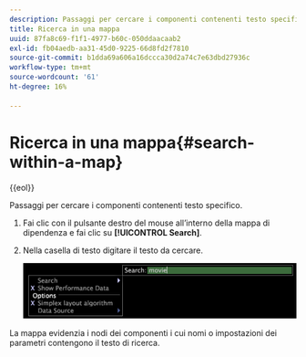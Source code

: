 ```yaml
---
description: Passaggi per cercare i componenti contenenti testo specifico.
title: Ricerca in una mappa
uuid: 87fa8c69-f1f1-4977-b60c-050ddaacaab2
exl-id: fb04aedb-aa31-45d0-9225-66d8fd2f7810
source-git-commit: b1dda69a606a16dccca30d2a74c7e63dbd27936c
workflow-type: tm+mt
source-wordcount: '61'
ht-degree: 16%

---
```


# Ricerca in una mappa{#search-within-a-map}

{{eol}}

Passaggi per cercare i componenti contenenti testo specifico.

1. Fai clic con il pulsante destro del mouse all’interno della mappa di dipendenza e fai clic su **[!UICONTROL Search]**.
1. Nella casella di testo digitare il testo da cercare.

   ![Informazioni sul passaggio](assets/vis_DependencyMap_Search.png)

La mappa evidenzia i nodi dei componenti i cui nomi o impostazioni dei parametri contengono il testo di ricerca.
